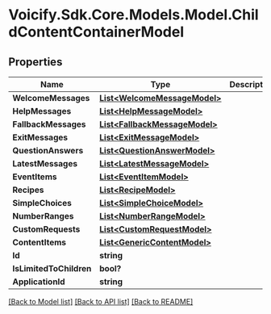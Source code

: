 # Voicify.Sdk.Core.Models.Model.ChildContentContainerModel
## Properties

Name | Type | Description | Notes
------------ | ------------- | ------------- | -------------
**WelcomeMessages** | [**List&lt;WelcomeMessageModel&gt;**](WelcomeMessageModel.md) |  | [optional] 
**HelpMessages** | [**List&lt;HelpMessageModel&gt;**](HelpMessageModel.md) |  | [optional] 
**FallbackMessages** | [**List&lt;FallbackMessageModel&gt;**](FallbackMessageModel.md) |  | [optional] 
**ExitMessages** | [**List&lt;ExitMessageModel&gt;**](ExitMessageModel.md) |  | [optional] 
**QuestionAnswers** | [**List&lt;QuestionAnswerModel&gt;**](QuestionAnswerModel.md) |  | [optional] 
**LatestMessages** | [**List&lt;LatestMessageModel&gt;**](LatestMessageModel.md) |  | [optional] 
**EventItems** | [**List&lt;EventItemModel&gt;**](EventItemModel.md) |  | [optional] 
**Recipes** | [**List&lt;RecipeModel&gt;**](RecipeModel.md) |  | [optional] 
**SimpleChoices** | [**List&lt;SimpleChoiceModel&gt;**](SimpleChoiceModel.md) |  | [optional] 
**NumberRanges** | [**List&lt;NumberRangeModel&gt;**](NumberRangeModel.md) |  | [optional] 
**CustomRequests** | [**List&lt;CustomRequestModel&gt;**](CustomRequestModel.md) |  | [optional] 
**ContentItems** | [**List&lt;GenericContentModel&gt;**](GenericContentModel.md) |  | [optional] 
**Id** | **string** |  | [optional] 
**IsLimitedToChildren** | **bool?** |  | [optional] 
**ApplicationId** | **string** |  | [optional] 

[[Back to Model list]](../README.md#documentation-for-models) [[Back to API list]](../README.md#documentation-for-api-endpoints) [[Back to README]](../README.md)

